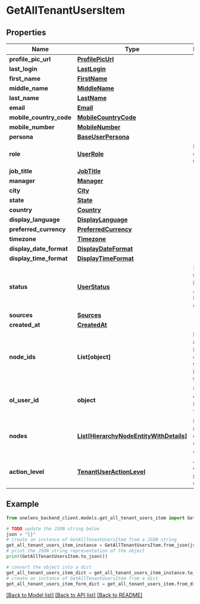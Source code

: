 # GetAllTenantUsersItem


## Properties

Name | Type | Description | Notes
------------ | ------------- | ------------- | -------------
**profile_pic_url** | [**ProfilePicUrl**](ProfilePicUrl.md) |  | [optional] 
**last_login** | [**LastLogin**](LastLogin.md) |  | [optional] 
**first_name** | [**FirstName**](FirstName.md) |  | 
**middle_name** | [**MiddleName**](MiddleName.md) |  | [optional] 
**last_name** | [**LastName**](LastName.md) |  | 
**email** | [**Email**](Email.md) |  | [optional] 
**mobile_country_code** | [**MobileCountryCode**](MobileCountryCode.md) |  | [optional] 
**mobile_number** | [**MobileNumber**](MobileNumber.md) |  | [optional] 
**persona** | [**BaseUserPersona**](BaseUserPersona.md) |  | [optional] 
**role** | [**UserRole**](UserRole.md) | Role of the user in the tenant | [optional] 
**job_title** | [**JobTitle**](JobTitle.md) |  | [optional] 
**manager** | [**Manager**](Manager.md) |  | [optional] 
**city** | [**City**](City.md) |  | [optional] 
**state** | [**State**](State.md) |  | [optional] 
**country** | [**Country**](Country.md) |  | [optional] 
**display_language** | [**DisplayLanguage**](DisplayLanguage.md) |  | [optional] 
**preferred_currency** | [**PreferredCurrency**](PreferredCurrency.md) |  | [optional] 
**timezone** | [**Timezone**](Timezone.md) |  | [optional] 
**display_date_format** | [**DisplayDateFormat**](DisplayDateFormat.md) |  | [optional] 
**display_time_format** | [**DisplayTimeFormat**](DisplayTimeFormat.md) |  | [optional] 
**status** | [**UserStatus**](UserStatus.md) | Status of the user like ACTIVE, BLOCKED etc. | [optional] 
**sources** | [**Sources**](Sources.md) |  | [optional] 
**created_at** | [**CreatedAt**](CreatedAt.md) |  | [optional] 
**node_ids** | **List[object]** | Hierarchy node ids(cost centers) the user has access to. | 
**ol_user_id** | **object** | Unique onelens identifier for the user | 
**nodes** | [**List[HierarchyNodeEntityWithDetails]**](HierarchyNodeEntityWithDetails.md) | Hierarchy nodes&#39; details the user has access to | 
**action_level** | [**TenantUserActionLevel**](TenantUserActionLevel.md) | Action that can be performed on this user | 

## Example

```python
from onelens_backend_client.models.get_all_tenant_users_item import GetAllTenantUsersItem

# TODO update the JSON string below
json = "{}"
# create an instance of GetAllTenantUsersItem from a JSON string
get_all_tenant_users_item_instance = GetAllTenantUsersItem.from_json(json)
# print the JSON string representation of the object
print(GetAllTenantUsersItem.to_json())

# convert the object into a dict
get_all_tenant_users_item_dict = get_all_tenant_users_item_instance.to_dict()
# create an instance of GetAllTenantUsersItem from a dict
get_all_tenant_users_item_form_dict = get_all_tenant_users_item.from_dict(get_all_tenant_users_item_dict)
```
[[Back to Model list]](../README.md#documentation-for-models) [[Back to API list]](../README.md#documentation-for-api-endpoints) [[Back to README]](../README.md)


